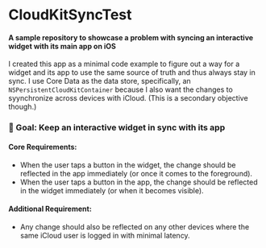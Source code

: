# CloudKitSyncTest

#### A sample repository to showcase a problem with syncing an interactive widget with its main app on iOS

I created this app as a minimal code example to figure out a way for a widget and its app to use the same source of truth and thus always stay in sync. I use Core Data as the data store, specifically, an `NSPersistentCloudKitContainer` because I also want the changes to syynchronize across devices with iCloud. (This is a secondary objective though.)

### 🎯 Goal: Keep an interactive widget in sync with its app

#### Core Requirements:
* When the user taps a button in the widget, the change should be reflected in the app immediately (or once it comes to the foreground).
* When the user taps a button in the app, the change should be reflected in the widget immediately (or when it becomes visible).

#### Additional Requirement:
* Any change should also be reflected on any other devices where the same iCloud user is logged in with minimal latency. 
